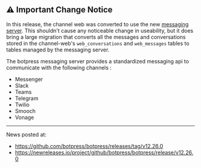## ⚠ Important Change Notice

In this release, the channel web was converted to use the new [messaging server](https://github.com/botpress/messaging). This shouldn't cause any noticeable change in useability, but it does bring a large migration that converts all the messages and conversations stored in the channel-web's `web_conversations` and `web_messages` tables to tables managed by the messaging server.  

The botpress messaging server provides a standardized messaging api to communicate with the following channels :

- Messenger
- Slack
- Teams
- Telegram
- Twilio
- Smooch
- Vonage

---

News posted at:
- https://github.com/botpress/botpress/releases/tag/v12.26.0
- https://newreleases.io/project/github/botpress/botpress/release/v12.26.0
